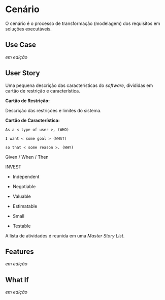 # Cenário

O cenário é o processo de transformação \(modelagem\) dos requisitos em soluções executáveis.

## Use Case

_em edição_

## User Story

Uma pequena descrição das características do _software_, divididas em cartão de restrição e característica.

**Cartão de Restrição:**

Descrição das restrições e limites do sistema.

**Cartão de Característica:**

`As a < type of user >, (WHO)`

`I want < some goal > (WHAT)`

`so that < some reason >. (WHY)`

Given \/ When \/ Then

INVEST

* Independent

* Negotiable

* Valuable

* Estimatable

* Small

* Testable


A lista de atividades é reunida em uma _Master Story List_.
## Features

_em edição_

## What If

_em edição_

